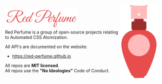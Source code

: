 <img src="https://raw.githubusercontent.com/red-perfume/.github/main/profile/logo.svg" align="right" height="250" alt="Red Perfume logo">
          
<p>
<img src="https://raw.githubusercontent.com/red-perfume/.github/main/profile/rp-lettering.png" width="240" alt="Red Perfume"><br>
Red Perfume is a group of open-source projects relating to Automated CSS Atomization.
</p>

All API's are documented on the website:

* https://red-perfume.github.io

<p>
All repos are <strong>MIT licensed</strong>.<br>
All repos use the <strong>"No Ideologies"</strong> Code of Conduct.
</p>
